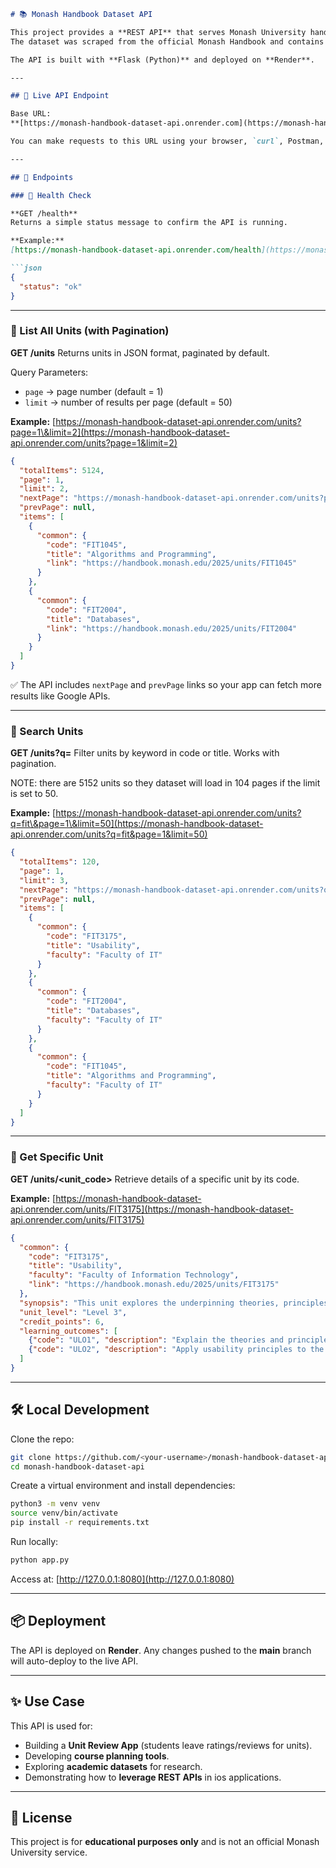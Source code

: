 
````markdown
# 📚 Monash Handbook Dataset API

This project provides a **REST API** that serves Monash University handbook unit data.  
The dataset was scraped from the official Monash Handbook and contains ~5124 units (2025 edition).

The API is built with **Flask (Python)** and deployed on **Render**.

---

## 🚀 Live API Endpoint

Base URL:  
**[https://monash-handbook-dataset-api.onrender.com](https://monash-handbook-dataset-api.onrender.com)**  

You can make requests to this URL using your browser, `curl`, Postman, or any HTTP client.

---

## 📌 Endpoints

### 🔹 Health Check

**GET /health**  
Returns a simple status message to confirm the API is running.

**Example:**  
[https://monash-handbook-dataset-api.onrender.com/health](https://monash-handbook-dataset-api.onrender.com/health)

```json
{
  "status": "ok"
}
````

---

### 🔹 List All Units (with Pagination)

**GET /units**
Returns units in JSON format, paginated by default.

Query Parameters:

* `page` → page number (default = 1)
* `limit` → number of results per page (default = 50)

**Example:**
[https://monash-handbook-dataset-api.onrender.com/units?page=1\&limit=2](https://monash-handbook-dataset-api.onrender.com/units?page=1&limit=2)

```json
{
  "totalItems": 5124,
  "page": 1,
  "limit": 2,
  "nextPage": "https://monash-handbook-dataset-api.onrender.com/units?page=2&limit=2",
  "prevPage": null,
  "items": [
    {
      "common": {
        "code": "FIT1045",
        "title": "Algorithms and Programming",
        "link": "https://handbook.monash.edu/2025/units/FIT1045"
      }
    },
    {
      "common": {
        "code": "FIT2004",
        "title": "Databases",
        "link": "https://handbook.monash.edu/2025/units/FIT2004"
      }
    }
  ]
}
```

✅ The API includes `nextPage` and `prevPage` links so your app can fetch more results like Google APIs.

---

### 🔹 Search Units

**GET /units?q=<keyword>**
Filter units by keyword in code or title. Works with pagination.

NOTE: there are 5152 units so they dataset will load in 104 pages if the limit is set to 50. 

**Example:**
[https://monash-handbook-dataset-api.onrender.com/units?q=fit\&page=1\&limit=50](https://monash-handbook-dataset-api.onrender.com/units?q=fit&page=1&limit=50)

```json
{
  "totalItems": 120,
  "page": 1,
  "limit": 3,
  "nextPage": "https://monash-handbook-dataset-api.onrender.com/units?q=fit&page=2&limit=3",
  "prevPage": null,
  "items": [
    {
      "common": {
        "code": "FIT3175",
        "title": "Usability",
        "faculty": "Faculty of IT"
      }
    },
    {
      "common": {
        "code": "FIT2004",
        "title": "Databases",
        "faculty": "Faculty of IT"
      }
    },
    {
      "common": {
        "code": "FIT1045",
        "title": "Algorithms and Programming",
        "faculty": "Faculty of IT"
      }
    }
  ]
}
```

---

### 🔹 Get Specific Unit

**GET /units/\<unit\_code>**
Retrieve details of a specific unit by its code.

**Example:**
[https://monash-handbook-dataset-api.onrender.com/units/FIT3175](https://monash-handbook-dataset-api.onrender.com/units/FIT3175)

```json
{
  "common": {
    "code": "FIT3175",
    "title": "Usability",
    "faculty": "Faculty of Information Technology",
    "link": "https://handbook.monash.edu/2025/units/FIT3175"
  },
  "synopsis": "This unit explores the underpinning theories, principles and practices of interface design...",
  "unit_level": "Level 3",
  "credit_points": 6,
  "learning_outcomes": [
    {"code": "ULO1", "description": "Explain the theories and principles of usability..."},
    {"code": "ULO2", "description": "Apply usability principles to the design of interfaces..."}
  ]
}
```

---

## 🛠️ Local Development

Clone the repo:

```bash
git clone https://github.com/<your-username>/monash-handbook-dataset-api.git
cd monash-handbook-dataset-api
```

Create a virtual environment and install dependencies:

```bash
python3 -m venv venv
source venv/bin/activate
pip install -r requirements.txt
```

Run locally:

```bash
python app.py
```

Access at:
[http://127.0.0.1:8080](http://127.0.0.1:8080)

---

## 📦 Deployment

The API is deployed on **Render**.
Any changes pushed to the **main** branch will auto-deploy to the live API.

---

## ✨ Use Case

This API is used for:

* Building a **Unit Review App** (students leave ratings/reviews for units).
* Developing **course planning tools**.
* Exploring **academic datasets** for research.
* Demonstrating how to **leverage REST APIs** in ios applications.

---

## 📜 License

This project is for **educational purposes only** and is not an official Monash University service.

```
```



